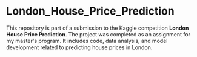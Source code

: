 # London_House_Price_Prediction

This repository is part of a submission to the Kaggle competition **London House Price Prediction**. The project was completed as an assignment for my master's program. 
It includes code, data analysis, and model development related to predicting house prices in London.
